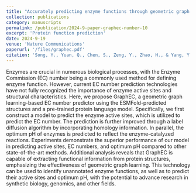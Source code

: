 ```yaml
---
title: "Accurately predicting enzyme functions through geometric graph learning on ESMFold-predicted structures"
collection: publications
category: manuscripts
permalink: /publication/2024-9-paper-graphec-number-10
excerpt: 'Protein function prediction'
date: 2024-9-19
venue: 'Nature Communications'
paperurl: '/files/graphec.pdf'
citation: 'Song, Y., Yuan, Q., Chen, S., Zeng, Y., Zhao, H., & Yang, Y. (2024). Accurately predicting enzyme functions through geometric graph learning on ESMFold-predicted structures. Nature Communications, 15(1), 8180.'
---
```


Enzymes are crucial in numerous biological processes, with the Enzyme Commission (EC) number being a commonly used method for defining enzyme function. However, current EC number prediction technologies have not fully recognized the importance of enzyme active sites and structural characteristics. Here, we propose GraphEC, a geometric graph learning-based EC number predictor using the ESMFold-predicted structures and a pre-trained protein language model. Specifically, we first construct a model to predict the enzyme active sites, which is utilized to predict the EC number. The prediction is further improved through a label diffusion algorithm by incorporating homology information. In parallel, the optimum pH of enzymes is predicted to reflect the enzyme-catalyzed reactions. Experiments demonstrate the superior performance of our model in predicting active sites, EC numbers, and optimum pH compared to other state-of-the-art methods. Additional analysis reveals that GraphEC is capable of extracting functional information from protein structures, emphasizing the effectiveness of geometric graph learning. This technology can be used to identify unannotated enzyme functions, as well as to predict their active sites and optimum pH, with the potential to advance research in synthetic biology, genomics, and other fields.
